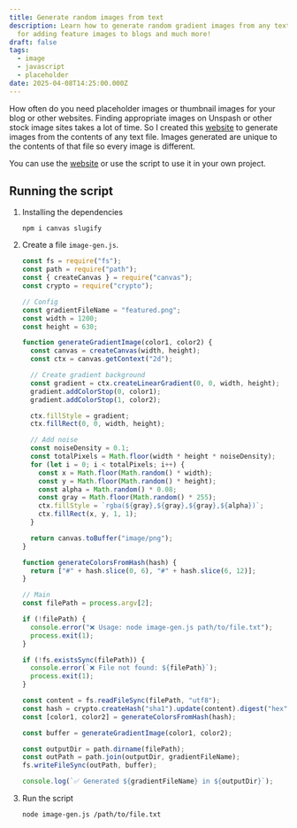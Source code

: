 ```yaml
---
title: Generate random images from text
description: Learn how to generate random gradient images from any text useful
  for adding feature images to blogs and much more!
draft: false
tags:
  - image
  - javascript
  - placeholder
date: 2025-04-08T14:25:00.000Z
---
```

How often do you need placeholder images or thumbnail images for your blog or other websites. Finding appropriate images on Unspash or other stock image sites takes a lot of time. So I created this [website](#) to generate images from the contents of any text file. Images generated are unique to the contents of that file so every image is different.

You can use the [website](#) or use the script to use it in your own project.

## Running the script

1. Installing the dependencies

   ```shell
   npm i canvas slugify
   ```
2. Create a file `image-gen.js`.

   ```javascript
   const fs = require("fs");
   const path = require("path");
   const { createCanvas } = require("canvas");
   const crypto = require("crypto");

   // Config
   const gradientFileName = "featured.png";
   const width = 1200;
   const height = 630;

   function generateGradientImage(color1, color2) {
     const canvas = createCanvas(width, height);
     const ctx = canvas.getContext("2d");

     // Create gradient background
     const gradient = ctx.createLinearGradient(0, 0, width, height);
     gradient.addColorStop(0, color1);
     gradient.addColorStop(1, color2);

     ctx.fillStyle = gradient;
     ctx.fillRect(0, 0, width, height);

     // Add noise
     const noiseDensity = 0.1;
     const totalPixels = Math.floor(width * height * noiseDensity);
     for (let i = 0; i < totalPixels; i++) {
       const x = Math.floor(Math.random() * width);
       const y = Math.floor(Math.random() * height);
       const alpha = Math.random() * 0.08;
       const gray = Math.floor(Math.random() * 255);
       ctx.fillStyle = `rgba(${gray},${gray},${gray},${alpha})`;
       ctx.fillRect(x, y, 1, 1);
     }

     return canvas.toBuffer("image/png");
   }

   function generateColorsFromHash(hash) {
     return ["#" + hash.slice(0, 6), "#" + hash.slice(6, 12)];
   }

   // Main
   const filePath = process.argv[2];

   if (!filePath) {
     console.error("❌ Usage: node image-gen.js path/to/file.txt");
     process.exit(1);
   }

   if (!fs.existsSync(filePath)) {
     console.error(`❌ File not found: ${filePath}`);
     process.exit(1);
   }

   const content = fs.readFileSync(filePath, "utf8");
   const hash = crypto.createHash("sha1").update(content).digest("hex");
   const [color1, color2] = generateColorsFromHash(hash);

   const buffer = generateGradientImage(color1, color2);

   const outputDir = path.dirname(filePath);
   const outPath = path.join(outputDir, gradientFileName);
   fs.writeFileSync(outPath, buffer);

   console.log(`✅ Generated ${gradientFileName} in ${outputDir}`);

   ```
3. Run the script

   ```shell
   node image-gen.js /path/to/file.txt
   ```
